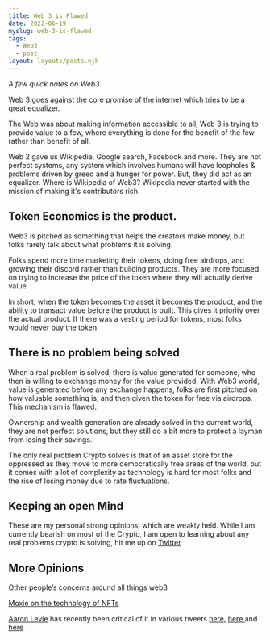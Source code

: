 ```yaml
--- 
title: Web 3 is Flawed
date: 2022-06-19
myslug: web-3-is-flawed
tags: 
  - Web3
  - post
layout: layouts/posts.njk
---
```

*A few quick notes on Web3*

Web 3 goes against the core promise of the internet which tries to be a great equalizer. 

The Web was about making information accessible to all, Web 3 is trying to provide value to a few, where everything is done for the benefit of the few rather than benefit of all. 

Web 2 gave us Wikipedia, Google search, Facebook and more. They are not perfect systems, any system which involves humans will have loopholes & problems driven by greed and a hunger for power. But, they did act as an equalizer.
Where is Wikipedia of Web3? Wikipedia never started with the mission of making it's contributors rich. 

## Token Economics is the product.

Web3 is pitched as something that helps the creators make money, but folks rarely talk about what problems it is solving. 

Folks spend more time marketing their tokens, doing free airdrops, and growing their discord rather than building products. They are more focused on trying to increase the price of the token where they will actually derive value. 

In short, when the token becomes the asset it becomes the product, and the ability to transact value before the product is built. This gives it priority over the actual product. If there was a vesting period for tokens, most folks would never buy the token 

## There is no problem being solved

When a real problem is solved, there is value generated for someone, who then is willing to exchange money for the value provided. With Web3 world, value is generated before any exchange happens, folks are first pitched on how valuable something is, and then given the token for free via airdrops. This mechanism is flawed. 

Ownership and wealth generation are already solved in the current world, they are not perfect solutions, but they still do a bit more to protect a layman from losing their savings.

The only real problem Crypto solves is that of an asset store for the oppressed as they move to more democratically free areas of the world, but it comes with a lot of complexity as technology is hard for most folks and the rise of losing money due to rate fluctuations. 

## Keeping an open Mind

These are my personal strong opinions, which are weakly held. While I am currently bearish on most of the Crypto, I am open to learning about any real problems crypto is solving, hit me up on [Twitter](https://twitter.com/ravivyas84)

## More Opinions
Other people’s concerns around all things web3

[Moxie on the technology of NFTs](https://moxie.org/2022/01/07/web3-first-impressions.html)

[Aaron Levie](https://twitter.com/levie) has recently been critical of it in various tweets [here](https://twitter.com/levie/status/1538183603510575106?s=21&t=6OwOSnU1tNVTBLTLLEPUjg), [here ](https://twitter.com/levie/status/1538228322290651136?s=21&t=hU494Yb5Ex2nRfbQTeU7Dw) and [here](https://twitter.com/levie/status/1537432154811944966)



